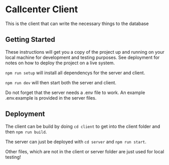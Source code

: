 # Callcenter Client

This is the client that can write the necessary things to the database

## Getting Started

These instructions will get you a copy of the project up and running on your local machine for development and testing purposes. See deployment for notes on how to deploy the project on a live system.

`npm run setup` will install all dependencys for the server and client.

`npm run dev` will then start both the server and client.

Do not forget that the server needs a .env file to work. An example .env.example is provided in the server files.

## Deployment

The client can be build by doing `cd client` to get into the client folder and then `npm run build`.

The server can just be deployed with `cd server` and `npm run start`.

Other files, which are not in the client or server folder are just used for local testing!
